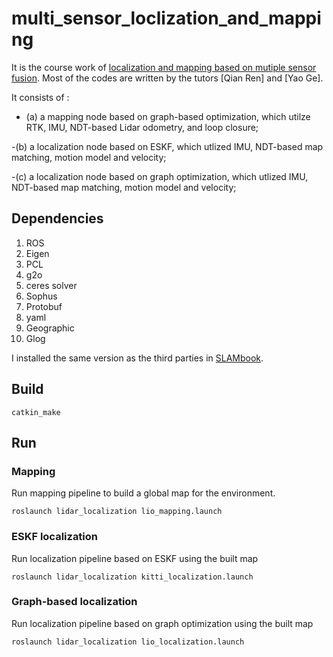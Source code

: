 # multi_sensor_loclization_and_mapping
 It is the course work of [localization and mapping based on mutiple sensor fusion](https://www.shenlanxueyuan.com/course/558). Most of the codes are written by the tutors [Qian Ren] and [Yao Ge].
 
 It consists of :
 
 
  - (a) a mapping node based on graph-based optimization, which utilze RTK, IMU, NDT-based Lidar odometry, and loop closure;
   
   -(b) a localization node based on ESKF, which utlized IMU, NDT-based map matching, motion model and velocity;
   
   -(c) a localization node based on graph optimization, which utlized IMU, NDT-based map matching, motion model and velocity;
 
 ## Dependencies
 
1. ROS
2. Eigen
3. PCL
4. g2o
5. ceres solver
6. Sophus
7. Protobuf
8. yaml
9. Geographic
10. Glog

I installed the same version as the third parties in [SLAMbook](https://github.com/gaoxiang12/slambook).

## Build

`catkin_make`

## Run

### Mapping

Run mapping pipeline to build a global map for the environment.

`roslaunch lidar_localization lio_mapping.launch`

### ESKF localization

Run localization pipeline based on ESKF using the built map

`roslaunch lidar_localization kitti_localization.launch`

### Graph-based localization
 Run localization pipeline based on graph optimization using the built map
 
`roslaunch lidar_localization lio_localization.launch`
